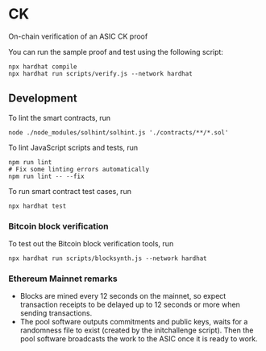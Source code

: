 # CK
On-chain verification of an ASIC CK proof

You can run the sample proof and test using the following script:

```shell
npx hardhat compile
npx hardhat run scripts/verify.js --network hardhat
```

## Development
To lint the smart contracts, run
```
node ./node_modules/solhint/solhint.js './contracts/**/*.sol'
```

To lint JavaScript scripts and tests, run
```
npm run lint
# Fix some linting errors automatically
npm run lint -- --fix
```

To run smart contract test cases, run
```
npx hardhat test
```

### Bitcoin block verification
To test out the Bitcoin block verification tools, run
```shell
npx hardhat run scripts/blocksynth.js --network hardhat
```

### Ethereum Mainnet remarks
* Blocks are mined every 12 seconds on the mainnet, so expect transaction receipts to be delayed up to 12 seconds or more when sending transactions.
* The pool software outputs commitments and public keys, waits for a randomness file to exist (created by the initchallenge script). Then the pool software broadcasts the work to the ASIC once it is ready to work.
